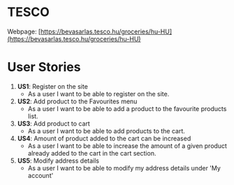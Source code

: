 # TESCO
Webpage: [https://bevasarlas.tesco.hu/groceries/hu-HU](https://bevasarlas.tesco.hu/groceries/hu-HU)

# User Stories

1. **US1**: Register on the site
    - As a user I want to be able to register on the site.
2. **US2**: Add product to the Favourites menu
    - As a user I want to be able to add a product to the favourite products list.
3. **US3**: Add product to cart
    - As a user I want to be able to add products to the cart.
4. **US4**: Amount of product added to the cart can be increased
    - As a user I want to be able to increase the amount of a given product already added to the cart in the cart section.
5. **US5**: Modify address details
    - As a user I want to be able to modify my address details under 'My account'